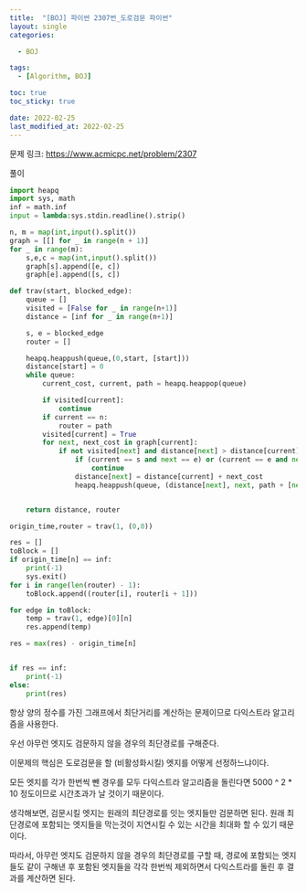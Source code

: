 ```yaml
---
title:  "[BOJ] 파이썬 2307번_도로검문 파이썬"
layout: single
categories: 

  - BOJ

tags:
  - [Algorithm, BOJ]

toc: true
toc_sticky: true

date: 2022-02-25
last_modified_at: 2022-02-25
---
```




문제 링크:  https://www.acmicpc.net/problem/2307





풀이

```python
import heapq
import sys, math
inf = math.inf
input = lambda:sys.stdin.readline().strip()

n, m = map(int,input().split())
graph = [[] for _ in range(n + 1)]
for _ in range(m):
    s,e,c = map(int,input().split())
    graph[s].append([e, c])
    graph[e].append([s, c])

def trav(start, blocked_edge):
    queue = []
    visited = [False for _ in range(n+1)]
    distance = [inf for _ in range(n+1)]

    s, e = blocked_edge
    router = []

    heapq.heappush(queue,(0,start, [start]))
    distance[start] = 0
    while queue:
        current_cost, current, path = heapq.heappop(queue)

        if visited[current]:
            continue
        if current == n:
            router = path
        visited[current] = True
        for next, next_cost in graph[current]:
            if not visited[next] and distance[next] > distance[current] + next_cost:
                if (current == s and next == e) or (current == e and next == s):
                    continue
                distance[next] = distance[current] + next_cost
                heapq.heappush(queue, (distance[next], next, path + [next]))


    return distance, router

origin_time,router = trav(1, (0,0))

res = []
toBlock = []
if origin_time[n] == inf:
    print(-1)
    sys.exit()
for i in range(len(router) - 1):
    toBlock.append((router[i], router[i + 1]))

for edge in toBlock:
    temp = trav(1, edge)[0][n]
    res.append(temp)

res = max(res) - origin_time[n]


if res == inf:
    print(-1)
else:
    print(res)
```

항상 양의 정수를 가진 그래프에서 최단거리를 계산하는 문제이므로 다익스트라 알고리즘을 사용한다.



우선 아무런 엣지도 검문하지 않을 경우의 최단경로를 구해준다.



이문제의 핵심은 도로검문을 할 (비활성화시킬) 엣지를 어떻게 선정하느냐이다.

모든 엣지를 각가 한번씩 뺀 경우를 모두 다익스트라 알고리즘을 돌린다면  5000 ^ 2 * 10 정도이므로 시간초과가 날 것이기 때문이다.

생각해보면, 검문시킬 엣지는 원래의 최단경로를 잇는 엣지들만 검문하면 된다.  원래 최단경로에 포함되는 엣지들을 막는것이 지연시킬 수 있는 시간을 최대화 할 수 있기 때문이다.



따라서, 아무런 엣지도 검문하지 않을 경우의 최단경로를 구할 때, 경로에 포함되는 엣지들도 같이 구해낸 후 포함된 엣지들을 각각 한번씩 제외하면서 다익스트라를 돌린 후 결과를 계산하면 된다.